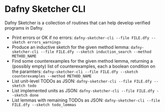 # Dafny Sketcher CLI

Dafny Sketcher is a collection of routines that can help develop verified programs in Dafny.

- Print errors or OK if no errors:
  `dafny-sketcher-cli --file FILE.dfy --sketch errors_warnings`
- Produce an inductive sketch for the given method lemma:
  `dafny-sketcher-cli --file FILE.dfy --sketch induction_search --method METHOD_NAME`
- Find some counterexamples for the given method lemma, returning a (possibly empty) list of counterexamples, each a boolean condition on the paramters:
  `dafny-sketcher-cli --file FILE.dfy --sketch counterexamples --method METHOD_NAME`
- List unit-level TODOs as JSON:
  `dafny-sketcher-cli --file FILE.dfy --sketch todo`
- List implemented units as JSON:
  `dafny-sketcher-cli --file FILE.dfy --sketch done`
- List lemmas with remaining TODOs as JSON:
  `dafny-sketcher-cli --file FILE.dfy --sketch todo_lemmas`
